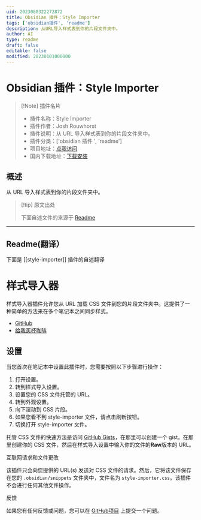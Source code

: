 ```yaml
---
uid: 2023080322272872
title: Obsidian 插件：Style Importer
tags: ['obsidian插件', 'readme']
description: 从URL导入样式表到你的片段文件夹中。
author: AI
type: readme
draft: false
editable: false
modified: 20230101000000
---
```


# Obsidian 插件：Style Importer

> [!Note] 插件名片
> - 插件名称：Style Importer
> - 插件作者：Josh Rouwhorst
> - 插件说明：从 URL 导入样式表到你的片段文件夹中。
> - 插件分类：['obsidian 插件 ', 'readme']
> - 项目地址：[点我访问](https://github.com/joshrouwhorst/style-importer)
> - 国内下载地址：[下载安装](https://pkmer.cn/products/plugin/pluginMarket/?style-importer)

## 概述

从 URL 导入样式表到你的片段文件夹中。

> [!tip] 原文出处
>
>下面自述文件的来源于 [Readme](https://ghproxy.net/https://raw.githubusercontent.com/joshrouwhorst/style-importer/main/README.md)
>

---

## Readme(翻译）

下面是 [[style-importer]] 插件的自述翻译

# 样式导入器

样式导入器插件允许您从 URL 加载 CSS 文件到您的片段文件夹中。这提供了一种简单的方法来在多个笔记本之间同步样式。

- [GitHub](https://github.com/joshrouwhorst/style-importer)
- [给我买杯咖啡](https://buymeacoffee.com/joshrouwhorst)

## 设置

当您首次在笔记本中设置此插件时，您需要按照以下步骤进行操作：

1. 打开设置。
2. 转到样式导入设置。
3. 设置您的 CSS 文件托管的 URL。
4. 转到外观设置。
5. 向下滚动到 CSS 片段。
6. 如果您看不到 style-importer 文件，请点击刷新按钮。
7. 切换打开 style-importer 文件。

托管 CSS 文件的快速方法是访问 [GitHub Gists](https://gist.github.com)，在那里可以创建一个 gist。在那里创建你的 CSS 文件，然后在样式导入设置中输入你的文件的**Raw**版本的 URL。

互联网请求和文件更改

该插件只会向您提供的 URL(s) 发送对 CSS 文件的请求。然后，它将该文件保存在您的 `.obsidian/snippets` 文件夹中，文件名为 `style-importer.css`。该插件不会进行任何其他文件操作。

反馈

如果您有任何反馈或问题，您可以在 [GitHub项目](https://github.com/joshrouwhorst/style-importer/issues) 上提交一个问题。
